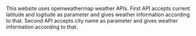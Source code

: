 This website uses openweathermap weather APIs. First API accepts current latitude and logitude as parameter and gives weather information according to that. Second API accepts city name as parameter and gives weather information according to that.
